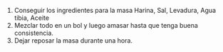 1. Conseguir los ingredientes para la masa
    Harina, Sal, Levadura, Agua tibia, Aceite
2. Mezclar todo en un bol y luego amasar hasta que tenga buena consistencia.
3. Dejar reposar la masa durante una hora.
